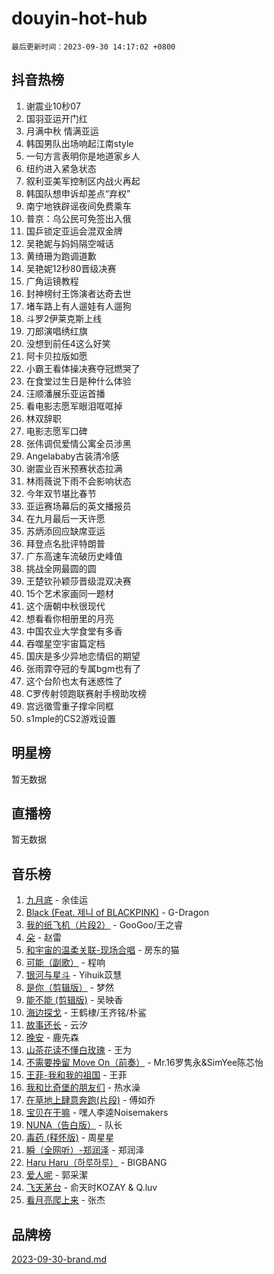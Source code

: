 # douyin-hot-hub

`最后更新时间：2023-09-30 14:17:02 +0800`

## 抖音热榜

1. 谢震业10秒07
1. 国羽亚运开门红
1. 月满中秋 情满亚运
1. 韩国男队出场响起江南style
1. 一句方言表明你是地道家乡人
1. 纽约进入紧急状态
1. 叙利亚美军控制区内战火再起
1. 韩国队想申诉却差点“弃权”
1. 南宁地铁辟谣夜间免费乘车
1. 普京：乌公民可免签出入俄
1. 国乒锁定亚运会混双金牌
1. 吴艳妮与妈妈隔空喊话
1. 黄绮珊为跑调道歉
1. 吴艳妮12秒80晋级决赛
1. 广角运镜教程
1. 封神榜纣王饰演者达奇去世
1. 堵车路上有人遛娃有人遛狗
1. 斗罗2伊莱克斯上线
1. 刀郎演唱绣红旗
1. 没想到前任4这么好笑
1. 阿卡贝拉版如愿
1. 小霸王看体操决赛夺冠燃哭了
1. 在食堂过生日是种什么体验
1. 汪顺潘展乐亚运首播
1. 看电影志愿军眼泪哐哐掉
1. 林双辞职
1. 电影志愿军口碑
1. 张伟调侃爱情公寓全员涉黑
1. Angelababy古装清冷感
1. 谢震业百米预赛状态拉满
1. 林雨薇说下雨不会影响状态
1. 今年双节堪比春节
1. 亚运赛场幕后的英文播报员
1. 在九月最后一天许愿
1. 苏炳添回应缺席亚运
1. 拜登点名批评特朗普
1. 广东高速车流破历史峰值
1. 挑战全网最圆的圆
1. 王楚钦孙颖莎晋级混双决赛
1. 15个艺术家画同一题材
1. 这个唐朝中秋很现代
1. 想看看你相册里的月亮
1. 中国农业大学食堂有多香
1. 吞噬星空宇宙篇定档
1. 国庆是多少异地恋情侣的期望
1. 张雨霏夺冠的专属bgm也有了
1. 这个台阶也太有迷惑性了
1. C罗传射领跑联赛射手榜助攻榜
1. 宫远徵雪重子撑伞同框
1. s1mple的CS2游戏设置

## 明星榜

暂无数据

## 直播榜

暂无数据

## 音乐榜

1. [九月底](https://sf3-cdn-tos.douyinstatic.com/obj/tos-cn-ve-2774/oMfewG4PDTFhF8iz3OGQ7ABH5i6fCgnMaoCbzZ) - 余佳运
1. [Black (Feat. 제니 of BLACKPINK)](https://sf6-cdn-tos.douyinstatic.com/obj/tos-cn-ve-2774/2eb92e2debbe4fe0a552bc099aef7f28) - G-Dragon
1. [我的纸飞机（片段2）](https://sf6-cdn-tos.douyinstatic.com/obj/tos-cn-ve-2774/oM2ZrKcg2CD5AeRB2gkeXOFB1IxAGJdZPazYHf) - GooGoo/王之睿
1. [朵](https://sf6-cdn-tos.douyinstatic.com/obj/tos-cn-ve-2774/932f5bdfcd7c47b880525e92ab8a4999) - 赵雷
1. [和宇宙的温柔关联-现场合唱](https://sf3-cdn-tos.douyinstatic.com/obj/tos-cn-ve-2774/o0hONGDYQBgk0e5bqDeQOonVmncA6tC2nBwZLT) - 房东的猫
1. [可能（副歌）](https://sf6-cdn-tos.douyinstatic.com/obj/tos-cn-ve-2774/cde1731888894259b333569393c2fb51) - 程响
1. [银河与星斗](https://sf6-cdn-tos.douyinstatic.com/obj/tos-cn-ve-2774/3cc0bf5f0ef140f7b6743a631bcf3c58) - Yihuik苡慧
1. [是你（剪辑版）](https://sf3-cdn-tos.douyinstatic.com/obj/tos-cn-ve-2774/46019dae783c4c969944217fe1cfafc4) - 梦然
1. [能不能 (剪辑版)](https://sf3-cdn-tos.douyinstatic.com/obj/tos-cn-ve-2774/fc4a6c45b4a34277ba4088e1d7fdff98) - 吴映香
1. [海边探戈](https://sf3-cdn-tos.douyinstatic.com/obj/tos-cn-ve-2774/os9gE0VQCGqt6VQkZDyBBYvfSDY0QFe3vVmubn) - 王鹤棣/王齐铭/朴鲨
1. [故事还长](https://sf6-cdn-tos.douyinstatic.com/obj/tos-cn-ve-2774/30a26758c8594f0ab81ac675c33ee2c5) - 云汐
1. [晚安](https://sf3-cdn-tos.douyinstatic.com/obj/tos-cn-ve-2774/a724c5e224464218839820f4e4fd632f) - 鹿先森
1. [山茶花读不懂白玫瑰](https://sf6-cdn-tos.douyinstatic.com/obj/tos-cn-ve-2774/osfn8B7DktrRHEPJgPCfDbw7QDQEkwC16BxZg9) - 王为
1. [不需要挽留 Move On（前奏）](https://sf3-cdn-tos.douyinstatic.com/obj/tos-cn-ve-2774/ooCBhgCCkF4nExzQL9WZSUbitfA8IsDkgQIYhe) - Mr.16罗隽永&SimYee陈芯怡
1. [王菲-我和我的祖国](https://sf6-cdn-tos.douyinstatic.com/obj/tos-cn-ve-2774/3ef0f373017541e18566595c96123cab) - 王菲
1. [我和比奇堡的朋友们](https://sf6-cdn-tos.douyinstatic.com/obj/tos-cn-ve-2774/f0505db981ea4a6d91453a15924a82aa) - 热水澡
1. [在草地上肆意奔跑(片段)](https://sf3-cdn-tos.douyinstatic.com/obj/tos-cn-ve-2774/8831d494742f45dabdfa8adb8b817259) - 傅如乔
1. [宝贝在干嘛](https://sf3-cdn-tos.douyinstatic.com/obj/tos-cn-ve-2774/okW4hBCfJI5B2ZEgTCtikhMW7IafzNrBQIYkpJ) - 嘿人李逵Noisemakers
1. [NUNA（告白版）](https://sf6-cdn-tos.douyinstatic.com/obj/tos-cn-ve-2774/a65828cbd8ce41a78a430a58b49f4feb) - 队长
1. [毒药 (释怀版)](https://sf6-cdn-tos.douyinstatic.com/obj/tos-cn-ve-2774/oYILMEAzspdZBIzy4frJNB8ZHPHWAhiwowd4Ad) - 周星星
1. [瞬（全网听）-郑润泽](https://sf6-cdn-tos.douyinstatic.com/obj/tos-cn-ve-2774/o4Vb9eJZClCZTnRQYy0BRSeHGrDtrkrQgIBvQt) - 郑润泽
1. [Haru Haru（하루하루）](https://sf3-cdn-tos.douyinstatic.com/obj/tos-cn-ve-2774/940c04aa98154ee7bdbaaa2ad9f28aec) - BIGBANG
1. [爱人呢](https://sf6-cdn-tos.douyinstatic.com/obj/tos-cn-ve-2774/2041dc10f3c442f1992b439a00eaf2ba) - 郭采潔
1. [飞天茅台](https://sf3-cdn-tos.douyinstatic.com/obj/tos-cn-ve-2774/o4GhTV5kIuMWmC2Ai1WzNglssgBfQaqQCSLxUU) - 俞天时KOZAY & Q.luv
1. [看月亮爬上来](https://sf6-cdn-tos.douyinstatic.com/obj/tos-cn-ve-2774/356c324112764016b25295e535f2daf0) - 张杰

## 品牌榜

[2023-09-30-brand.md](2023-09-30-brand.md)
